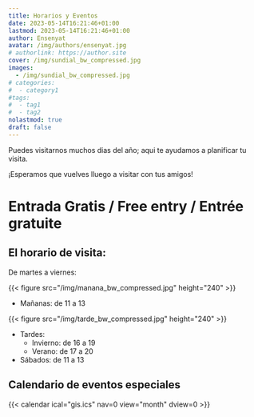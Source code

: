 ```yaml
---
title: Horarios y Eventos
date: 2023-05-14T16:21:46+01:00
lastmod: 2023-05-14T16:21:46+01:00
author: Ensenyat
avatar: /img/authors/ensenyat.jpg
# authorlink: https://author.site
cover: /img/sundial_bw_compressed.jpg
images:
  - /img/sundial_bw_compressed.jpg
# categories:
#  - category1
#tags:
#  - tag1
#  - tag2
nolastmod: true
draft: false
---
```


Puedes visitarnos muchos dias del año; aqui te ayudamos a planificar tu visita.

<!--more--> 

¡Esperamos que vuelves lluego a visitar con tus amigos!

# Entrada Gratis / Free entry / Entrée gratuite

## El horario de visita:

De martes a viernes:

{{< figure src="/img/manana_bw_compressed.jpg" height="240" >}}
- Mañanas: de 11 a 13

{{< figure src="/img/tarde_bw_compressed.jpg" height="240" >}}
- Tardes:
	- Invierno: de 16 a 19
	- Verano: de 17 a 20
- Sábados: de 11 a 13

## Calendario de eventos especiales

{{< calendar ical="gis.ics" nav=0 view="month" dview=0 >}}
